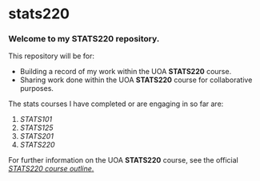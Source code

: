 # stats220
### Welcome to my STATS220 repository. 
This repository will be for: 
* Building a record of my work within the UOA **STATS220** course.
* Sharing work done within the UOA **STATS220** course for collaborative purposes.

The stats courses I have completed or are engaging in so far are:
1. *STATS101*
2. *STATS125*
3. *STATS201*
4. *STATS220*

For further information on the UOA **STATS220** course, see the official [*STATS220 course outline*.](https://courseoutline.auckland.ac.nz/dco/course/STATS/220/1243)
